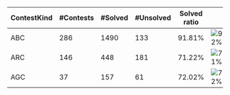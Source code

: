 | ContestKind | #Contests | #Solved | #Unsolved | Solved ratio | |
| - | - | - | - | - | - |
| ABC | 286 | 1490 | 133 | 91.81% | ![92%](https://progress-bar.dev/92?title=Solved) |
| ARC | 146 | 448 | 181 | 71.22% | ![71%](https://progress-bar.dev/71?title=Solved) |
| AGC | 37 | 157 | 61 | 72.02% | ![72%](https://progress-bar.dev/72?title=Solved) |
